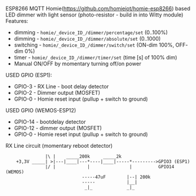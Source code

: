 
ESP8266 MQTT Homie(https://github.com/homieiot/homie-esp8266) based LED dimmer with light sensor (photo-resistor - build in into Witty module) 
Features:
- dimming   - `homie/_device_ID_/dimmer/percentage/set` (0..100%)
- dimming   - `homie/_device_ID_/dimmer/absolute/set` (0..1000)
- switching - `homie/_device_ID_/dimmer/switch/set` (ON-dim 100%, OFF- dim 0%)
- timer     - `homie/_device_ID_/dimmer/timer/set` (time [s] of 100% dim)
- Manual ON/OFF by momentary turning off/on power
 
USED GPIO (ESP1):
- GPIO-3 - RX Line - boot delay detector
- GPIO-2 - Dimmer output (MOSFET)
- GPIO-0 - Homie reset input (pullup + switch to ground)

USED GPIO (WEMOS-ESP12)
- GPIO-14 - bootdelay detector
- GPIO-12 - dimmer output (MOSFET)
- GPIO-0  - Homie reset input (pullup + switch to ground)
 
RX Line circuit (momentary reboot detector)
```
               |\ |    _____200k     _____2k
    +3,3V _____| >|---|____|---*----|____|-----*--------->GPIO3 (ESP1)
               |/ |            |               |          GPIO14 (WEMOS)
                             -----47uF        |--| 200k
                             -----            |__|
                              _|_             _|_
 ```
